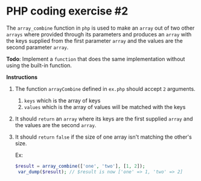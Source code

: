 # PHP coding exercise #2

The `array_combine` function in `php` is used to make an `array` out of two other `arrays` where provided
through its parameters and produces an `array` with the keys supplied from the first parameter `array` and
the values are the second parameter `array`.

**Todo**: Implement a `function` that does the same implementation without using the built-in function.

**Instructions**

1. The function `arrayCombine` defined in `ex.php` should accept `2` arguments.

   1. `keys` which is the array of keys
   1. `values` which is the array of values will be matched with the keys

2. It should `return` an `array` where its keys are the first supplied `array` and the values are the second `array`.
3. It should `return` `false` if the size of one array isn't matching the other's size.

   Ex:

   ```php
   $result = array_combine(['one', 'two'], [1, 2]);
    var_dump($result); // $result is now ['one' => 1, 'two' => 2]
   ```
